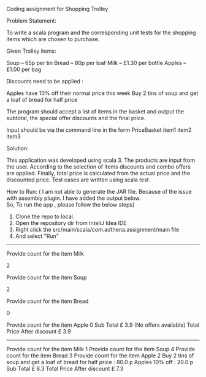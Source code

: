 Coding assignment for Shopping Trolley

Problem Statement:

To write a scala program and the corresponding unit tests for the shopping items which are chosen to purchase.

Given Trolley items:

Soup – 65p per tin
Bread – 80p per loaf
Milk – £1.30 per bottle
Apples – £1.00 per bag

Discounts need to be applied :

Apples have 10% off their normal price this week
Buy 2 tins of soup and get a loaf of bread for half price

The program should accept a list of items in the basket and output the subtotal, the special offer discounts and the final price. 

Input should be via the command line in the form PriceBasket item1 item2 item3 

Solution:

This application was developed using scala 3. The products are input from the user.
According to the selection of items discounts and combo offers are applied.
Finally, total price is calculated from the actual price and the discounted price.
Test cases are written using scala test.

How to Run:
( I am not able to generate the JAR file. Because of the issue with assembly plugin. I have added the output below.\
So, To run the app , please follow the below steps)

1. Clone the repo to local. 
2. Open the repository dir from InteliJ Idea IDE
3. Right click the src/main/scala/com.adthena.assignment/main file
4. And select "Run"

------------------------------------------------

Provide count for the item Milk

2

Provide count for the item Soup

2

Provide count for the item Bread

0

Provide count for the item Apple
0
Sub Total £ 3.9
(No offers available)
Total Price After discount £ 3.9

--------------------------------------------------

Provide count for the item Milk
1
Provide count for the item Soup
4
Provide count for the item Bread
3
Provide count for the item Apple
2
Buy 2 tins of soup and get a loaf of bread for half price : 80.0 p
Apples 10% off : 20.0 p
Sub Total £ 8.3
Total Price After discount £ 7.3
